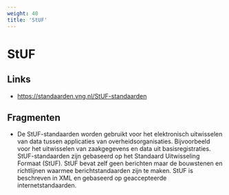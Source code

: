 ```yaml
---
weight: 40
title: 'StUF'
---
```


# StUF

## Links
- https://standaarden.vng.nl/StUF-standaarden

## Fragmenten
- De StUF-standaarden worden gebruikt voor het elektronisch uitwisselen van data tussen applicaties van overheidsorganisaties. Bijvoorbeeld voor het uitwisselen van zaakgegevens en data uit basisregistraties. StUF-standaarden zijn gebaseerd op het Standaard Uitwisseling Formaat (StUF). StUF bevat zelf geen berichten maar de bouwstenen en richtlijnen waarmee berichtstandaarden zijn te maken. StUF is beschreven in XML en gebaseerd op geaccepteerde internetstandaarden.
